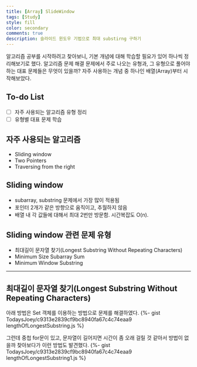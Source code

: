 ```yaml
---
title: [Array] SlideWindow
tags: [Study]
style: fill
color: secondary
comments: true
description: 슬라이드 윈도우 기법으로 최대 substirng 구하기
---
```


알고리즘 공부를 시작하려고 찾아보니, 기본 개념에 대해 학습할 필요가 있어 하나씩 정리해보기로 했다.
알고리즘 문제 해결 문제에서 주로 나오는 유형과, 그 유형으로 풀어야 하는 대표 문제들은 무엇이 있을까?
자주 사용하는 개념 중 하나인 배열(Array)부터 시작해보았다.


## To-do List
* [ ] 자주 사용되는 알고리즘 유형 정리
* [ ] 유형별 대표 문제 학습

## 자주 사용되는 알고리즘
- Sliding window
- Two Pointers
- Traversing from the right

## Sliding window
- subarray, substring 문제에서 가장 많이 적용됨
- 포인터 2개가 같은 방향으로 움직이고, 추월하지 않음
- 배열 내 각 값들에 대해서 최대 2번만 방문함. 시간복잡도 O(n).

## Sliding window 관련 문제 유형
- 최대길이 문자열 찾기(Longest Substring Without Repeating Characters)
- Minimum Size Subarray Sum
- Minimum Window Substring

---

## 최대길이 문자열 찾기(Longest Substring Without Repeating Characters)
아래 방법은 Set 객체를 이용하는 방법으로 문제를 해결하였다.
{%- gist TodaysJoey/c9313e2839cf9bc8940fa67c4c74eaa9 lengthOfLongestSubstring.js %}

그런데 중첩 for문이 있고, 문자열이 길어지면 시간이 좀 오래 걸릴 것 같아서 방법이 없을까 찾아보다가 이런 방법도 발견했다.
{%- gist TodaysJoey/c9313e2839cf9bc8940fa67c4c74eaa9 lengthOfLongestSubstring1.js %}